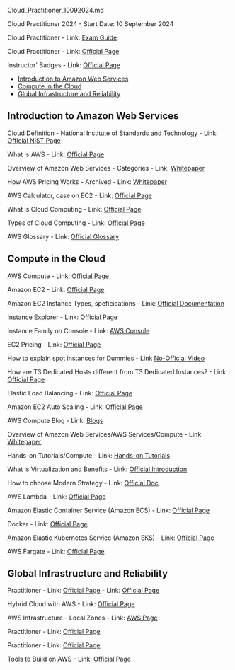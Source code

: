 Cloud_Practitioner_10092024.md

Cloud Practitioner 2024 - Start Date: 10 September 2024

Cloud Practitioner - Link: [Exam Guide](https://d1.awsstatic.com/training-and-certification/docs-cloud-practitioner/AWS-Certified-Cloud-Practitioner_Exam-Guide.pdf)

Cloud Practitioner - Link: [Official Page](https://aws.amazon.com/certification/certified-cloud-practitioner/)

Instructor' Badges - Link: [Official Page](https://www.credly.com/users/francisco-javier-moreno-diaz)

- [Introduction to Amazon Web Services](#introduction-to-amazon-web-services)
- [Compute in the Cloud](#compute-in-the-cloud)
- [Global Infrastructure and Reliability](#global-infrastructure-and-reliability)

## Introduction to Amazon Web Services

Cloud Definition - National Institute of Standards and Technology - Link: [Official NIST Page](https://ccsp.alukos.com/standards/nist-sp-800-145/)

What is AWS - Link: [Official Page](https://aws.amazon.com/what-is-aws/)

Overview of Amazon Web Services - Categories - Link: [Whitepaper](https://d1.awsstatic.com/whitepapers/aws-overview.pdf)

How AWS Pricing Works - Archived - Link: [Whitepaper](http://d1.awsstatic.com/whitepapers/aws_pricing_overview.pdf)

AWS Calculator, case on EC2 - Link: [Official Page](https://calculator.aws/#/addService/ec2-enhancement)

What is Cloud Computing - Link: [Official Page](https://aws.amazon.com/what-is-cloud-computing/)

Types of Cloud Computing - Link: [Official Page](https://aws.amazon.com/types-of-cloud-computing/)

AWS Glossary - Link: [Official Glossary](https://docs.aws.amazon.com/general/latest/gr/glos-chap.html)

## Compute in the Cloud

AWS Compute - Link: [Official Page](https://aws.amazon.com/products/compute)

Amazon EC2 - Link: [Official Page](https://aws.amazon.com/ec2/)

Amazon EC2 Instance Types, speficications - Link: [Official Documentation](https://docs.aws.amazon.com/AWSEC2/latest/UserGuide/compute-optimized-instances.html)

Instance Explorer - Link: [Official Page](https://aws.amazon.com/ec2/instance-explorer/)

Instance Family on Console - Link: [AWS Console](https://us-east-1.console.aws.amazon.com/ec2/home?region=us-east-1#InstanceTypes:)

EC2 Pricing - Link: [Official Page](https://aws.amazon.com/ec2/pricing/reserved-instances/)

How to explain spot instances for Dummies - Link [No-Official Video](https://youtu.be/mgWZls55ATs?t=17)

How are T3 Dedicated Hosts different from T3 Dedicated Instances? - Link: [Official Page](https://aws.amazon.com/ec2/dedicated-hosts/faqs/#:~:text=Both%20T3%20Dedicated%20Instances%20and,placed%20on%20a%20physical%20server.)

Elastic Load Balancing - Link: [Official Page](https://aws.amazon.com/elasticloadbalancing)

Amazon EC2 Auto Scaling - Link: [Official Page](https://aws.amazon.com/ec2/autoscaling)

AWS Compute Blog - Link: [Blogs](https://aws.amazon.com/blogs/compute/)

Overview of Amazon Web Services/AWS Services/Compute - Link: [Whitepaper](https://docs.aws.amazon.com/whitepapers/latest/aws-overview/compute-services.html)

Hands-on Tutorials/Compute - Link: [Hands-on Tutorials](https://aws.amazon.com/getting-started/hands-on/?awsf.getting-started-category=category%23compute&awsf.getting-started-content-type=content-type%23hands-on)

What is Virtualization and Benefits - Link: [Official Introduction](https://aws.amazon.com/iam/features/mfa)

How to choose Modern Strategy - Link: [Official Doc](https://docs.aws.amazon.com/decision-guides/latest/modern-apps-strategy-on-aws-how-to-choose/modern-apps-strategy-on-aws-how-to-choose.html)

AWS Lambda - Link: [Official Page](https://aws.amazon.com/lambda)

Amazon Elastic Container Service (Amazon ECS) - Link: [Official Page](https://aws.amazon.com/ecs/)

Docker - Link: [Official Page](https://www.docker.com/)

Amazon Elastic Kubernetes Service (Amazon EKS) - Link: [Official Page](https://aws.amazon.com/eks/)

AWS Fargate - Link: [Official Page](https://aws.amazon.com/fargate/)

## Global Infrastructure and Reliability

Practitioner - Link: [Official Page]() - Link: [Official Page](https://aws.amazon.com/about-aws/global-infrastructure/regions_az/)

Hybrid Cloud with AWS - Link: [Official Page](https://aws.amazon.com/hybrid/)

AWS Infrastructure - Local Zones - Link: [AWS Page](https://aws.amazon.com/about-aws/global-infrastructure/localzones/locations/?nc=sn&loc=3)

Practitioner - Link: [Official Page](https://aws.amazon.com/about-aws/global-infrastructure/)

Practitioner - Link: [Official Page](https://aws.amazon.com/blogs/networking-and-content-delivery/)

Tools to Build on AWS - Link: [Official Page](https://aws.amazon.com/tools/)
